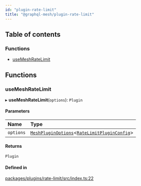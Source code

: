 ```yaml
---
id: "plugin-rate-limit"
title: "@graphql-mesh/plugin-rate-limit"
---
```


## Table of contents

### Functions

- [useMeshRateLimit](plugins_rate_limit_src#usemeshratelimit)

## Functions

### useMeshRateLimit

▸ **useMeshRateLimit**(`options`): `Plugin`

#### Parameters

| Name | Type |
| :------ | :------ |
| `options` | [`MeshPluginOptions`](types_src#meshpluginoptions)\<[`RateLimitPluginConfig`](/docs/api/interfaces/types_src.YamlConfig.RateLimitPluginConfig)> |

#### Returns

`Plugin`

#### Defined in

[packages/plugins/rate-limit/src/index.ts:22](https://github.com/Urigo/graphql-mesh/blob/master/packages/plugins/rate-limit/src/index.ts#L22)
